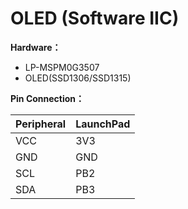 # OLED (Software IIC)

**Hardware：**

- LP-MSPM0G3507
- OLED(SSD1306/SSD1315)


**Pin Connection：**

| Peripheral | LaunchPad |
| ---------- | --------- |
| VCC        | 3V3       |
| GND        | GND       |
| SCL        | PB2       |
| SDA        | PB3       |

